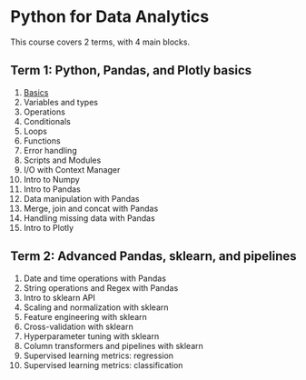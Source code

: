 # Python for Data Analytics

This course covers 2 terms, with 4 main blocks.

## Term 1: Python, Pandas, and Plotly basics

1. [Basics](/01_basics/01_basics.md)
2. Variables and types
3. Operations
4. Conditionals
5. Loops
6. Functions
7. Error handling
8. Scripts and Modules
9. I/O with Context Manager
10. Intro to Numpy
11. Intro to Pandas
12. Data manipulation with Pandas
13. Merge, join and concat with Pandas
14. Handling missing data with Pandas
15. Intro to Plotly

## Term 2: Advanced Pandas, sklearn, and pipelines

1. Date and time operations with Pandas
2. String operations and Regex with Pandas
3. Intro to sklearn API
4. Scaling and normalization with sklearn
5. Feature engineering with sklearn
6. Cross-validation with sklearn
7. Hyperparameter tuning with sklearn
8. Column transformers and pipelines with sklearn
9. Supervised learning metrics: regression
10. Supervised learning metrics: classification
